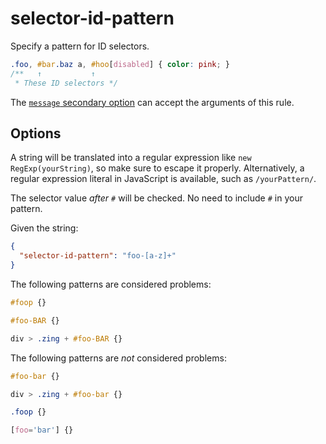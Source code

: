 # selector-id-pattern

Specify a pattern for ID selectors.

<!-- prettier-ignore -->
```css
.foo, #bar.baz a, #hoo[disabled] { color: pink; }
/**   ↑           ↑
 * These ID selectors */
```

The [`message` secondary option](../../../docs/user-guide/configure.md#message) can accept the arguments of this rule.

## Options

A string will be translated into a regular expression like `new RegExp(yourString)`, so make sure to escape it properly. Alternatively, a regular expression literal in JavaScript is available, such as `/yourPattern/`.

The selector value _after `#`_ will be checked. No need to include `#` in your pattern.

Given the string:

```json
{
  "selector-id-pattern": "foo-[a-z]+"
}
```

The following patterns are considered problems:

<!-- prettier-ignore -->
```css
#foop {}
```

<!-- prettier-ignore -->
```css
#foo-BAR {}
```

<!-- prettier-ignore -->
```css
div > .zing + #foo-BAR {}
```

The following patterns are _not_ considered problems:

<!-- prettier-ignore -->
```css
#foo-bar {}
```

<!-- prettier-ignore -->
```css
div > .zing + #foo-bar {}
```

<!-- prettier-ignore -->
```css
.foop {}
```

<!-- prettier-ignore -->
```css
[foo='bar'] {}
```
